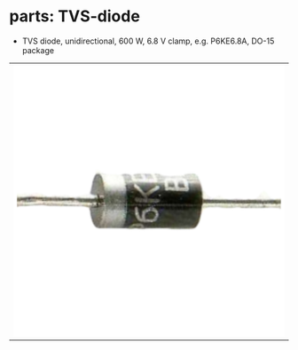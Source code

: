 # parts: TVS-diode

- TVS diode, unidirectional, 600 W, 6.8 V clamp, e.g. P6KE6.8A, DO-15 package

|   |
| --- |
| ![image](https://github.com/kamangir/assets2/raw/main/bluer-sbc/parts/TVSdiode.png?raw=true) |
